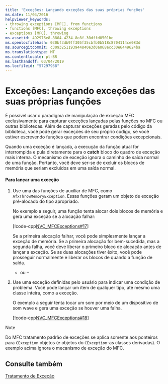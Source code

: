 ```yaml
---
title: 'Exceções: Lançando exceções das suas próprias funções'
ms.date: 11/04/2016
helpviewer_keywords:
- throwing exceptions [MFC], from functions
- functions [MFC], throwing exceptions
- exceptions [MFC], throwing
ms.assetid: 492976e8-8804-4234-8e8f-30dffd0501be
ms.openlocfilehash: 030bf3db9ff305f35cbfb0b518c8704114ce083d
ms.sourcegitcommit: c3093251193944840e3d0a068ecc30e6449624ba
ms.translationtype: MT
ms.contentlocale: pt-BR
ms.lasthandoff: 03/04/2019
ms.locfileid: "57297938"
---
```

# <a name="exceptions-throwing-exceptions-from-your-own-functions"></a>Exceções: Lançando exceções das suas próprias funções

É possível usar o paradigma de manipulação de exceção MFC exclusivamente para capturar exceções lançadas pelas funções no MFC ou outras bibliotecas. Além de capturar exceções geradas pelo código da biblioteca, você pode gerar exceções de seu próprio código, se você estiver escrevendo funções que podem encontrar condições excepcionais.

Quando uma exceção é lançada, a execução da função atual for interrompida e pula diretamente para o **catch** bloco do quadro de exceção mais interna. O mecanismo de exceção ignora o caminho de saída normal de uma função. Portanto, você deve ser-se de excluir os blocos de memória que seriam excluídos em uma saída normal.

#### <a name="to-throw-an-exception"></a>Para lançar uma exceção

1. Use uma das funções de auxiliar de MFC, como `AfxThrowMemoryException`. Essas funções geram um objeto de exceção pré-alocado do tipo apropriado.

   No exemplo a seguir, uma função tenta alocar dois blocos de memória e gera uma exceção se a alocação falhar:

   [!code-cpp[NVC_MFCExceptions#17](../mfc/codesnippet/cpp/exceptions-throwing-exceptions-from-your-own-functions_1.cpp)]

   Se a primeira alocação falhar, você pode simplesmente lançar a exceção de memória. Se a primeira alocação for bem-sucedida, mas a segunda falha, você deve liberar o primeiro bloco de alocação antes de lançar a exceção. Se as duas alocações tiver êxito, você pode prosseguir normalmente e liberar os blocos de quando a função de saída.

     - ou –

1. Use uma exceção definidas pelo usuário para indicar uma condição de problema. Você pode lançar um item de qualquer tipo, até mesmo uma classe inteira, como a exceção.

   O exemplo a seguir tenta tocar um som por meio de um dispositivo de som wave e gera uma exceção se houver uma falha.

   [!code-cpp[NVC_MFCExceptions#18](../mfc/codesnippet/cpp/exceptions-throwing-exceptions-from-your-own-functions_2.cpp)]

> [!NOTE]
>  Do MFC tratamento padrão de exceções se aplica somente aos ponteiros para `CException` objetos (e objetos do `CException`-as classes derivadas). O exemplo acima ignora o mecanismo de exceção do MFC.

## <a name="see-also"></a>Consulte também

[Tratamento de Exceção](../mfc/exception-handling-in-mfc.md)
